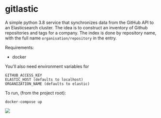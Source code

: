 # gitlastic

A simple python 3.8 service that synchronizes data from the GitHub API to an Elasticsearch cluster. The idea is to construct an inventory of Github repositories and tags for a company.
The index is done by repository name, with the full name `organisation/repository` in the entry. 

Requirements:
 - docker

You'll also need environment variables for 
```
GITHUB_ACCESS_KEY
ELASTIC_HOST (defaults to localhost)
ORGANIZATION_NAME (defaults to elastic)
```

To run, (from the project root):
```
docker-compose up
```

![](https://media.giphy.com/media/NS7gPxeumewkWDOIxi/giphy.gif)